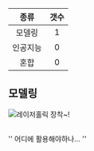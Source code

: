 |   종류  |  갯수  |
| :---:  | :---: |
|  모델링  |   1  |
| 인공지능 |  0   |
|  혼합  |   0   | 
## 모델링
 ![레이저홀릭 장착~!](http://imgur.com/iNbhCL3.png)
## 
''
어디에 활용해야하나...
''
